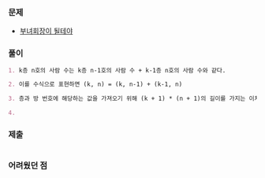 ### 문제

- [부녀회장이 될테야](https://www.acmicpc.net/problem/2775)

### 풀이

```markdown
1. k층 n호의 사람 수는 k층 n-1호의 사람 수 + k-1층 n호의 사람 수와 같다.

2. 이를 수식으로 표현하면 (k, n) = (k, n-1) + (k-1, n)

3. 층과 방 번호에 해당하는 값을 가져오기 위해 (k + 1) * (n + 1)의 길이를 가지는 이차원 배열을 생성한다.

4. 
```

### 제출

```markdown
```

### 어려웠던 점

```markdown
```